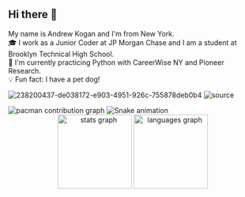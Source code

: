 ## Hi there 👋
My name is Andrew Kogan and I'm from New York. <br>
🎓 I work as a Junior Coder at JP Morgan Chase and I am a student at Brooklyn Technical High School. <br>
📝 I'm currently practicing Python with CareerWise NY and Pioneer Research. <br>
💡 Fun fact: I have a pet dog! <br>

![238200437-de038172-e903-4951-926c-755878deb0b4](https://github.com/user-attachments/assets/40f3c4fd-2be6-42e3-983f-b8a49a451c73)
![source](https://github.com/user-attachments/assets/bef26787-1ef2-4701-a758-dad9ea6758cd)

<picture>
  <source media="(prefers-color-scheme: dark)" srcset="https://raw.githubusercontent.com/AndrewKogan/AndrewKogan/output/pacman-contribution-graph-dark.svg">
  <source media="(prefers-color-scheme: light)" srcset="https://raw.githubusercontent.com/AndrewKogan/AndrewKogan/output/pacman-contribution-graph.svg">
  <img alt="pacman contribution graph" src="https://raw.githubusercontent.com/AndrewKogan/AndrewKogan/output/pacman-contribution-graph.svg">
</picture>
<img src="https://raw.githubusercontent.com/AndrewKogan/AndrewKogan/output/snake.svg" alt="Snake animation" />
<div align="center">
  <img src="https://github-readme-stats.vercel.app/api?username=AndrewKogan&hide_title=false&hide_rank=false&show_icons=true&include_all_commits=true&count_private=true&disable_animations=false&theme=dracula&locale=en&hide_border=false&order=1" height="150" alt="stats graph"  />
  <img src="https://github-readme-stats.vercel.app/api/top-langs?username=AndrewKogan&locale=en&hide_title=false&layout=compact&card_width=320&langs_count=5&theme=dracula&hide_border=false&order=2" height="150" alt="languages graph"  />
</div>
